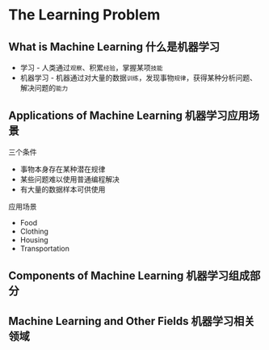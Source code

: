 # The Learning Problem
## What is Machine Learning 什么是机器学习

- 学习 - 人类通过`观察`、积累`经验`，掌握某项`技能`
- 机器学习 - 机器通过对大量的数据`训练`，发现事物`规律`，获得某种分析问题、解决问题的`能力`

## Applications of Machine Learning 机器学习应用场景

三个条件
- 事物本身存在某种潜在规律
- 某些问题难以使用普通编程解决
- 有大量的数据样本可供使用

应用场景
- Food
- Clothing
- Housing
- Transportation

## Components of Machine Learning 机器学习组成部分

## Machine Learning and Other Fields 机器学习相关领域
